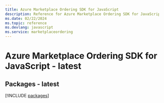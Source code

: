```yaml
---
title: Azure Marketplace Ordering SDK for JavaScript
description: Reference for Azure Marketplace Ordering SDK for JavaScript
ms.date: 02/22/2024
ms.topic: reference
ms.devlang: javascript
ms.service: marketplaceordering
---
```

# Azure Marketplace Ordering SDK for JavaScript - latest
## Packages - latest
[!INCLUDE [packages](marketplace-ordering-index.md)]